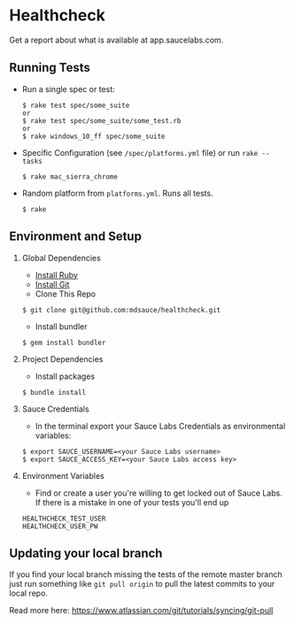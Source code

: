 # Healthcheck 
Get a report about what is available at app.saucelabs.com.

## Running Tests
* Run a single spec or test:
    ```
    $ rake test spec/some_suite
    or
    $ rake test spec/some_suite/some_test.rb
    or
    $ rake windows_10_ff spec/some_suite
    ```
* Specific Configuration (see `/spec/platforms.yml` file) or run `rake --tasks`
	```
	$ rake mac_sierra_chrome
	```
* Random platform from `platforms.yml`.  Runs all tests.
    ```
    $ rake
    ```

## Environment and Setup
1. Global Dependencies
    * [Install Ruby](http://watir.com/guides/ruby/)
    * [Install Git](https://github.com/address-book/junit_tests#install-git)
    * Clone This Repo
    ```
    $ git clone git@github.com:mdsauce/healthcheck.git
    ```
    * Install bundler
    ```
    $ gem install bundler
    ```

3. Project Dependencies
	* Install packages
	```
	$ bundle install
	```

2. Sauce Credentials
    * In the terminal export your Sauce Labs Credentials as environmental variables:
    ```
    $ export SAUCE_USERNAME=<your Sauce Labs username>
	$ export SAUCE_ACCESS_KEY=<your Sauce Labs access key>
    ```

4. Environment Variables
    * Find or create a user you're willing to get locked out of Sauce Labs.  If there is a mistake in one of your tests you'll end up 

    ```
    HEALTHCHECK_TEST_USER
    HEALTHCHECK_USER_PW
    ```


## Updating your local branch
If you find your local branch missing the tests of the remote master branch just run something like `git pull origin` to pull the latest commits to your local repo.

Read more here: https://www.atlassian.com/git/tutorials/syncing/git-pull